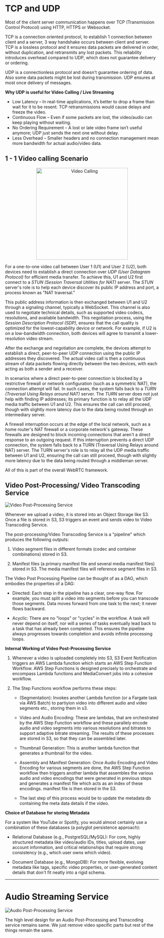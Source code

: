 # TCP and UDP

Most of the client server communication happens over TCP (Transmission Control Protocol) using HTTP, HTTPS or Websocket.

TCP is a connection oriented protocol, to establish 1 connection between client and a server, 3 way handshake occurs between client and server.
TCP is a lossless protocol and it ensures data packets are delivered in order, without duplication, and retransmits any lost packets. 
This reliability introduces overhead compared to UDP, which does not guarantee delivery or ordering.

UDP is a connectionless protocol and doesn't guarantee ordering of data. Also some data packets might be lost during transmission. UDP ensures at most once delivery of messages.

**Why UDP is useful for Video Calling / Live Streaming**

* Low Latency – In real-time applications, it’s better to drop a frame than wait for it to be resent. TCP retransmissions would cause delays and freeze the video.
* Continuous Flow – Even if some packets are lost, the video/audio can keep playing without waiting.
* No Ordering Requirement – A lost or late video frame isn’t useful anymore; UDP just sends the next one without delay.
* Less Overhead – Smaller headers and no connection management mean more bandwidth for actual audio/video data.


## 1 - 1 Video calling Scenario

<p align="center">
  <img src="p2p.svg.png" width="300" alt="Video Calling"/>
</p>

For a one-to-one video call between User 1 (U1) and User 2 (U2), both devices need to establish a direct connection over *UDP (User Datagram Protocol)* for efficient media transfer. To achieve this, U1 and U2 first connect to a *STUN (Session Traversal Utilities for NAT)* server. The *STUN* server's role is to help each device discover its public IP address and port, a process known as "NAT traversal."

This public address information is then exchanged between U1 and U2 through a signaling channel, typically a WebSocket. This channel is also used to negotiate technical details, such as supported video codecs, resolutions, and available bandwidth. This negotiation process, using the *Session Description Protocol (SDP)*, ensures that the call quality is optimized for the lowest-capability device or network. For example, if U2 is on a low-bandwidth connection, both devices will agree to transmit a lower-resolution video stream.

After the exchange and negotiation are complete, the devices attempt to establish a direct, peer-to-peer UDP connection using the public IP addresses they discovered. The actual video call is then a continuous stream of data packets flowing directly between the two devices, with each acting as both a sender and a receiver.

In scenarios where a direct peer-to-peer connection is blocked by a restrictive firewall or network configuration (such as a symmetric NAT), the connection attempt will fail. In such cases, the system falls back to a *TURN (Traversal Using Relays around NAT)* server. The *TURN* server does not just help with finding IP addresses; its primary function is to relay all the UDP media traffic between U1 and U2. This ensures the call can still proceed, though with slightly more latency due to the data being routed through an intermediary server.

A firewall interruption occurs at the edge of the local network, such as a home router's NAT firewall or a corporate network's gateway. These firewalls are designed to block incoming connections that aren't a direct response to an outgoing request. If this interruption prevents a direct UDP connection, the system falls back to a TURN (Traversal Using Relays around NAT) server. The TURN server's role is to relay all the UDP media traffic between U1 and U2, ensuring the call can still proceed, though with slightly more latency due to the data being routed through a middleman server.

All of this is part of the overall WebRTC framework.


## Video Post-Processing/ Video Transcoding Service

![Video Post-Processing Service](video-transcoding.svg)

Whenever we upload a video, it is stored into an Object Storage like S3.
Once a file is stored in S3, S3 triggers an event and sends video to Video Transcoding Service.

The post-processing/Video Transcoding Service is a "pipeline" which produces the following outputs:

1. Video segment files in different formats (codec and container combinations) stored in S3.
	
2. Manifest files (a primary manifest file and several media manifest files) stored in S3. 
The media manifest files will reference segment files in S3.


The Video Post Processing Pipeline can be thought of as a DAG, which embodies the properties of a DAG:

* Directed: Each step in the pipeline has a clear, one-way flow. For example, you must split a video into 
segments before you can transcode those segments. Data moves forward from one task to the next; it never flows backward.

* Acyclic: There are no "loops" or "cycles" in the workflow. A task will never depend on itself, 
nor will a series of tasks eventually lead back to a task that has already been completed. 
This ensures the pipeline always progresses towards completion and avoids infinite processing loops.

**Internal Working of Video Post-Processing Service**

1. Whenever a video is uploaded completely into S3, S3 Event Notification triggers an AWS Lambda function 
which starts an AWS Step Function Workflow. AWS Step Functions is designed precisely to orchestrate and encompass 
Lambda functions and MediaConvert jobs into a cohesive workflow.

2. The Step Functions workflow performs these steps:

	* (Segmentation): Invokes another Lambda function (or a Fargate task via AWS Batch) 
	to partiyion video into different audio and video segments etc., storing them in s3.

	* Video and Audio Encoding: These are lambdas, that are orchestrated by the AWS Step Function workflow 
	and these parallely encode audio and video segments into various resolutions and bitrates 
	to support adaptive bitrate streaming. The results of these processes are stored in S3, so that they can be assembled later.

	* Thumbnail Generation: This is another lambda function that generates a thumbnail for the video.

	* Assembly and Manifest Generation: Once Audio Encoding and Video Encoding for various segments are done, 
	the AWS Step Function workflow then triggers another lambda that assembles the various audio and video encodings 
	that were generated in previous steps and generates a manifest file which acts as an index of these encodings. 
	manifest file is then stored in the S3.

	* The last step of this process would be to update the metadata db containing the meta data details if the video.

**Choice of Database for storing Metadata**

For a system like YouTube or Spotify, you would almost certainly use a combination of these databases (a polyglot persistence approach):

* Relational Database (e.g., PostgreSQL/MySQL): For core, highly structured metadata like video/audio IDs, titles, upload dates, user account information, 
and critical relationships that require strong consistency (e.g., which user owns which video).

* Document Database (e.g., MongoDB): For more flexible, evolving metadata like tags, specific video properties, or user-generated content details that don't fit neatly into a rigid schema.
	
---
# Audio Streaming Service

![Audio Post-Processing Service](audio_transcoding.svg)

The high level design for an Audio Post-Processing and Transcoding service remains same.
We just remove video specific parts but rest of the things remain the same.